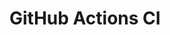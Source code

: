 # GitHub Actions CI


































































































































































































































































































































































































































